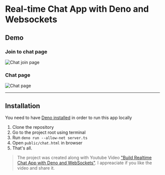 # Real-time Chat App with Deno and Websockets

## Demo

### Join to chat page
![Chat join page](https://i.imgur.com/BCXT0Ba.png)

### Chat page
![Chat page](https://i.imgur.com/h0FE6pY.png)

--------------------

## Installation
You need to have [Deno installed](https://deno.land/#installation) in order to run this app locally

1. Clone the repository
2. Go to the project root using terminal
3. Run `deno run --allow-net server.ts`
4. Open `public/chat.html` in browser
5. That's all.


> The project was created along with Youtube Video ["Build Realtime Chat App with Deno and WebSockets"](https://youtu.be/XWyUtYL6ynE). 
> I appreaciate if you like the video and share it.
